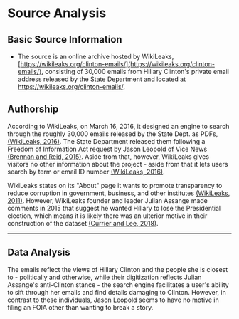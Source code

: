 # Source Analysis

## Basic Source Information

* The source is an online archive hosted by WikiLeaks, [https://wikileaks.org/clinton-emails/](https://wikileaks.org/clinton-emails/), consisting of 30,000 emails from Hillary Clinton's private email address released by the State Department and located at https://wikileaks.org/clinton-emails/.


## Authorship

According to WikiLeaks, on March 16, 2016, it designed an engine to search through the roughly 30,000 emails released by the State Dept. as PDFs, [(WikiLeaks, 2016)](https://wikileaks.org/clinton-emails/). The State Department released them following a Freedom of Information Act request by Jason Leopold of Vice News  [(Brennan and Reid, 2015)](https://www.cbsnews.com/news/state-dept-to-comply-with-court-order-on-hillary-clintons-emails/). Aside from that, however, WikiLeaks gives visitors no other information about the project - aside from that it lets users search by term or email ID number [(WikiLeaks, 2016)](https://wikileaks.org/clinton-emails/).



WikiLeaks states on its "About" page it wants to promote transparency to reduce corruption in government, business, and other institutes  [(WikiLeaks, 2011)](https://wikileaks.org/About.html). However, WikiLeaks founder and leader Julian Assange made comments in 2015 that suggest he wanted Hillary to lose the Presidential election, which means it is likely there was an ulterior motive in their construction of the dataset [(Currier and Lee, 2018)](https://theintercept.com/2018/02/14/julian-assange-wikileaks-election-clinton-trump/). 


 
---

## Data Analysis

  The emails reflect the views of Hillary Clinton and the people she is closest to - politically and otherwise, while their digitization reflects Julian Assange's anti-Clinton stance - the search engine facilitates a user's ability to sift through her emails and find details damaging to Clinton. However, in contrast to these individuals, Jason Leopold seems to have no motive in filing an FOIA other than wanting to break a story.



